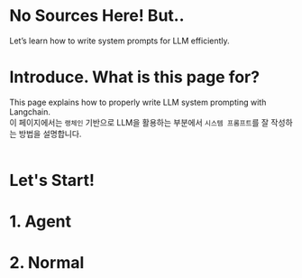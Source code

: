# No Sources Here! But..
Let’s learn how to write system prompts for LLM efficiently.

# Introduce. What is this page for?
This page explains how to properly write LLM system prompting with Langchain.<br>
이 페이지에서는 `랭체인` 기반으로 LLM을 활용하는 부분에서 `시스템 프롬프트`를 잘 작성하는 방법을 설명합니다.
<br><br>
# Let's Start!
# 1. Agent 
# 2. Normal
